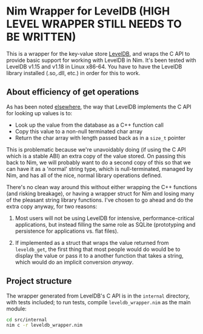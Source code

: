 # Nim Wrapper for LevelDB (HIGH LEVEL WRAPPER STILL NEEDS TO BE WRITTEN)

This is a wrapper for the key-value store 
[LevelDB](https://github.com/google/leveldb), and wraps the C API to provide
basic support for working with LevelDB in Nim.  It's been tested with
LevelDB v1.15 and v1.18 in Linux x86-64.  You have to have the LevelDB library
installed (.so,.dll, etc.) in order for this to work.

## About efficiency of get operations
As has been noted [elsewhere][c-sharp-ldb], the way that LevelDB implements the
C API for looking up values is to:

* Look up the value from the database as a C++ function call
* Copy this value to a non-null terminated char array
* Return the char array with length passed back as in a `size_t` pointer

This is problematic because we're unavoidably doing (if using the C API which
is a stable ABI) an extra copy of the value stored.  On passing this back to Nim,
we will probably want to do a second copy of this so that we can have it as a 
'normal' string type, which is null-terminated, managed by Nim, and has all of
the nice, normal library operations defined.

There's no clean way around this without either wrapping the C++ functions
(and risking breakage), or having a wrapper struct for Nim and losing many
of the pleasant string library functions.  I've chosen to go ahead and do the
extra copy anyway, for two reasons:

1. Most users will not be using LevelDB for intensive, performance-critical 
applications, but instead filling the same role as SQLite (prototyping and
persistence for applications vs. flat files).

2. If implemented as a struct that wraps the value returned from `leveldb_get`,
the first thing that most people would do would be to display the value or pass
it to a another function that takes a string, which would do an implicit
conversion *anyway*.

## Project structure
The wrapper generated from LevelDB's C API is in the `internal` directory, with
tests included; to run tests, compile `leveldb_wrapper.nim` as the main module:
```sh
cd src/internal
nim c -r leveldb_wrapper.nim
```

[c-sharp-ldb]: http://codeofrob.com/entries/the-price-of-abstraction---using-leveldb-in-ravendb.html
